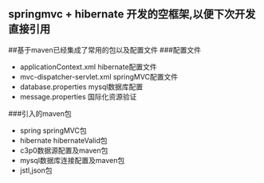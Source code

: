 ## springmvc + hibernate 开发的空框架,以便下次开发直接引用
##基于maven已经集成了常用的包以及配置文件
###配置文件
- applicationContext.xml hibernate配置文件
- mvc-dispatcher-servlet.xml springMVC配置文件
- database.properties mysql数据库配置
- message.properties 国际化资源验证

###引入的maven包
- spring springMVC包
- hibernate hibernateValid包
- c3p0数据源配置及maven包
- mysql数据库连接配置及maven包
- jstl,json包